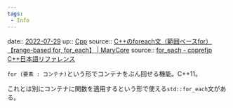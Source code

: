 ```yaml
---
tags:
 - Info
---
```


date:: [2022-07-29](Daily_Note/2022-07-29.md)
up:: [Cpp](../Bar/Program/Cpp.md)
source:: [C++のforeach文（範囲ベースfor）【range-based for, for_each】 | MaryCore](https://marycore.jp/prog/cpp/range-based-for-vs-for-each/#%E3%81%A9%E3%81%A1%E3%82%89%E3%82%92%E4%BD%BF%E3%81%86%E3%81%B9%E3%81%8D%E3%81%8B)
source:: [for_each - cpprefjp C++日本語リファレンス](https://cpprefjp.github.io/reference/algorithm/for_each.html)

`for (要素 : コンテナ)`という形でコンテナをぶん回せる機能。C++11。

これとは別にコンテナに関数を適用するという形で使える`std::for_each`文がある。

